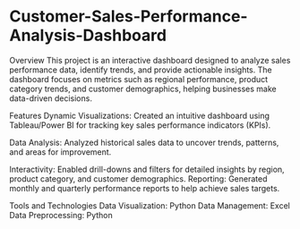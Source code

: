 # Customer-Sales-Performance-Analysis-Dashboard
Overview
This project is an interactive dashboard designed to analyze sales performance data, identify trends, and provide actionable insights. The dashboard focuses on metrics such as regional performance, product category trends, and customer demographics, helping businesses make data-driven decisions.

Features
Dynamic Visualizations: Created an intuitive dashboard using Tableau/Power BI for tracking key sales performance indicators (KPIs).

Data Analysis: Analyzed historical sales data to uncover trends, patterns, and areas for improvement.

Interactivity: Enabled drill-downs and filters for detailed insights by region, product category, and customer demographics.
Reporting: Generated monthly and quarterly performance reports to help achieve sales targets.

Tools and Technologies
Data Visualization: Python
Data Management: Excel
Data Preprocessing: Python
